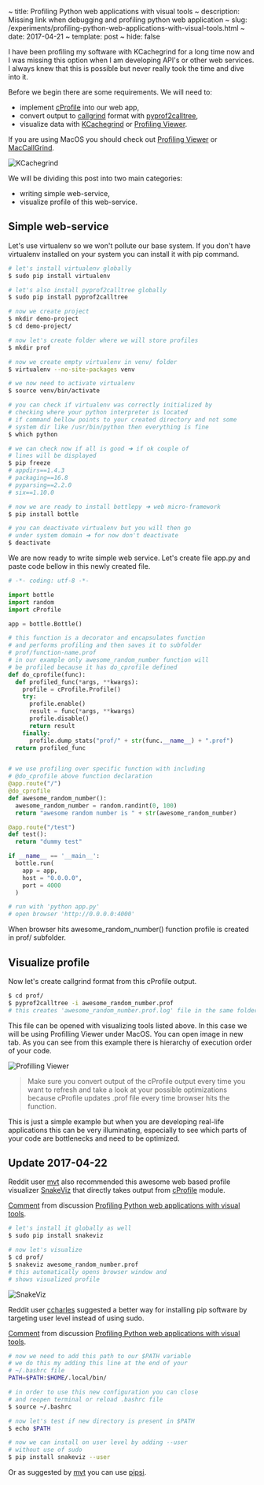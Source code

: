 ~ title: Profiling Python web applications with visual tools
~ description: Missing link when debugging and profiling python web application
~ slug: /experiments/profiling-python-web-applications-with-visual-tools.html
~ date: 2017-04-21
~ template: post
~ hide: false

I have been profiling my software with KCachegrind for a long time now and I was missing this option when I am developing API's or other web services. I always knew that this is possible but never really took the time and dive into it.

Before we begin there are some requirements. We will need to:

- implement [cProfile](https://docs.python.org/2/library/profile.html#module-cProfile) into our web app,
- convert output to [callgrind](http://valgrind.org/docs/manual/cl-manual.html) format with [pyprof2calltree](https://pypi.python.org/pypi/pyprof2calltree/),
- visualize data with [KCachegrind](http://kcachegrind.sourceforge.net/html/Home.html) or [Profiling Viewer](http://www.profilingviewer.com/).


If you are using MacOS you should check out [Profiling Viewer](http://www.profilingviewer.com/) or [MacCallGrind](http://www.maccallgrind.com/).

![KCachegrind](/assets/python-profiling/kcachegrind.png)

We will be dividing this post into two main categories:

- writing simple web-service,
- visualize profile of this web-service.

## Simple web-service

Let's use virtualenv so we won't pollute our base system. If you don't have virtualenv installed on your system you can install it with pip command.

```bash
# let's install virtualenv globally
$ sudo pip install virtualenv

# let's also install pyprof2calltree globally
$ sudo pip install pyprof2calltree

# now we create project
$ mkdir demo-project
$ cd demo-project/

# now let's create folder where we will store profiles
$ mkdir prof

# now we create empty virtualenv in venv/ folder
$ virtualenv --no-site-packages venv

# we now need to activate virtualenv
$ source venv/bin/activate

# you can check if virtualenv was correctly initialized by
# checking where your python interpreter is located
# if command bellow points to your created directory and not some
# system dir like /usr/bin/python then everything is fine
$ which python

# we can check now if all is good ➜ if ok couple of
# lines will be displayed
$ pip freeze
# appdirs==1.4.3
# packaging==16.8
# pyparsing==2.2.0
# six==1.10.0

# now we are ready to install bottlepy ➜ web micro-framework
$ pip install bottle

# you can deactivate virtualenv but you will then go
# under system domain ➜ for now don't deactivate
$ deactivate
```

We are now ready to write simple web service. Let's create file app.py and paste code bellow in this newly created file.

```python
# -*- coding: utf-8 -*-

import bottle
import random
import cProfile

app = bottle.Bottle()

# this function is a decorator and encapsulates function
# and performs profiling and then saves it to subfolder
# prof/function-name.prof
# in our example only awesome_random_number function will
# be profiled because it has do_cprofile defined
def do_cprofile(func):
  def profiled_func(*args, **kwargs):
    profile = cProfile.Profile()
    try:
      profile.enable()
      result = func(*args, **kwargs)
      profile.disable()
      return result
    finally:
      profile.dump_stats("prof/" + str(func.__name__) + ".prof")
  return profiled_func


# we use profiling over specific function with including
# @do_cprofile above function declaration
@app.route("/")
@do_cprofile
def awesome_random_number():
  awesome_random_number = random.randint(0, 100)
  return "awesome random number is " + str(awesome_random_number)

@app.route("/test")
def test():
  return "dummy test"

if __name__ == '__main__':
  bottle.run(
    app = app,
    host = "0.0.0.0",
    port = 4000
  )

# run with 'python app.py'
# open browser 'http://0.0.0.0:4000'
```

When browser hits awesome\_random\_number() function profile is created in prof/ subfolder.

## Visualize profile

Now let's create callgrind format from this cProfile output.

```bash
$ cd prof/
$ pyprof2calltree -i awesome_random_number.prof
# this creates 'awesome_random_number.prof.log' file in the same folder
```

This file can be opened with visualizing tools listed above. In this case we will be using Profilling Viewer under MacOS. You can open image in new tab. As you can see from this example there is hierarchy of execution order  of your code.

![Profilling Viewer](/assets/python-profiling/profiling-viewer.png)

> Make sure you  convert output of the cProfile output every time you want to refresh and take a look at your possible optimizations because cProfile updates .prof  file every time browser hits the function.

This is just a simple example but when you are developing real-life applications this can be very illuminating, especially to see which parts of your code are bottlenecks and need to be optimized.

## Update 2017-04-22

Reddit user [mvt](https://www.reddit.com/user/mvt) also recommended this awesome web based profile visualizer [SnakeViz](https://jiffyclub.github.io/snakeviz/) that directly takes output from [cProfile](https://docs.python.org/2/library/profile.html#module-cProfile) module.

<div class="reddit-embed" data-embed-media="www.redditmedia.com" data-embed-parent="false" data-embed-live="false" data-embed-uuid="583880c1-002e-41ed-a373-020a0ef2cff9" data-embed-created="2017-04-22T19:46:54.810Z"><a href="https://www.reddit.com/r/Python/comments/66v373/profiling_python_web_applications_with_visual/dgljhsb/">Comment</a> from discussion <a href="https://www.reddit.com/r/Python/comments/66v373/profiling_python_web_applications_with_visual/">Profiling Python web applications with visual tools</a>.</div><script async src="https://www.redditstatic.com/comment-embed.js"></script>

```bash
# let's install it globally as well
$ sudo pip install snakeviz

# now let's visualize
$ cd prof/
$ snakeviz awesome_random_number.prof
# this automatically opens browser window and
# shows visualized profile
```

![SnakeViz](/assets/python-profiling/snakeviz.png)

Reddit user [ccharles](https://www.reddit.com/user/ccharles) suggested a better way for installing pip software by targeting user level instead of using sudo.

<div class="reddit-embed" data-embed-media="www.redditmedia.com" data-embed-parent="false" data-embed-live="false" data-embed-uuid="f4f0459e-684d-441e-bebe-eb49b2f0a31d" data-embed-created="2017-04-22T19:46:10.874Z"><a href="https://www.reddit.com/r/Python/comments/66v373/profiling_python_web_applications_with_visual/dglpzkx/">Comment</a> from discussion <a href="https://www.reddit.com/r/Python/comments/66v373/profiling_python_web_applications_with_visual/">Profiling Python web applications with visual tools</a>.</div><script async src="https://www.redditstatic.com/comment-embed.js"></script>

```bash
# now we need to add this path to our $PATH variable
# we do this my adding this line at the end of your
# ~/.bashrc file
PATH=$PATH:$HOME/.local/bin/

# in order to use this new configuration you can close
# and reopen terminal or reload .bashrc file
$ source ~/.bashrc

# now let's test if new directory is present in $PATH
$ echo $PATH

# now we can install on user level by adding --user
# without use of sudo
$ pip install snakeviz --user
```

Or as suggested by [mvt](https://www.reddit.com/user/mvt) you can use [pipsi](https://github.com/mitsuhiko/pipsi).
